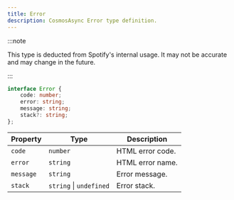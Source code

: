 ```yaml
---
title: Error
description: CosmosAsync Error type definition.
---
```


:::note

This type is deducted from Spotify's internal usage. It may not be accurate and may change in the future.

:::

```ts
interface Error {
    code: number;
    error: string;
    message: string;
    stack?: string;
};
```

| Property | Type | Description |
| --- | --- | --- |
| `code` | `number` | HTML error code. |
| `error` | `string` | HTML error name. |
| `message` | `string` | Error message. |
| `stack` | `string` &#124; `undefined` | Error stack. |

